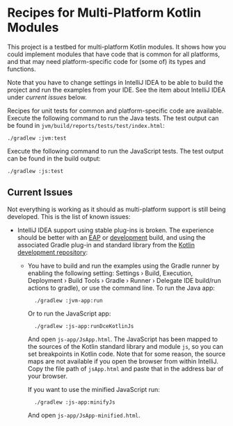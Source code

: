 # Recipes for Multi-Platform Kotlin Modules

This project is a testbed for multi-platform Kotlin modules. It shows how you could implement modules that have code that is common for all platforms, and that may need platform-specific code for (some of) its types and functions.

Note that you have to change settings in IntelliJ IDEA to be able to build the project and run the examples from your IDE. See the item about IntelliJ IDEA under *current issues* below.

Recipes for unit tests for common and platform-specific code are available. Execute the following command to run the Java tests. The test output can be found in `jvm/build/reports/tests/test/index.html`:

    ./gradlew :jvm:test
    
Execute the following command to run the JavaScript tests. The test output can be found in the build output:

    ./gradlew :js:test

## Current Issues

Not everything is working as it should as multi-platform support is still being developed. This is the list of known issues:

* IntelliJ IDEA support using stable plug-ins is broken. The experience should be better with an [EAP](https://discuss.kotlinlang.org/c/eap) or [development](https://github.com/jetbrains/kotlin#-installing-the-latest-kotlin-plugin) build, and using the associated Gradle plug-in and standard library from the [Kotlin development repository](https://bintray.com/kotlin/kotlin-dev/kotlin):
    * You have to build and run the examples using the Gradle runner by enabling the following setting: Settings › Build, Execution, Deployment › Build Tools › Gradle › Runner › Delegate IDE build/run actions to gradle), or use the command line. To run the Java app:
  
            ./gradlew :jvm-app:run

        Or to run the JavaScript app:
  
            ./gradlew :js-app:runDceKotlinJs

        And open `js-app/JsApp.html`. The JavaScript has been mapped to the sources of the Kotlin standard library and module `js`, so you can set breakpoints in Kotlin code. Note that for some reason, the source maps are not available if you open the browser from within IntelliJ. Copy the file path of `jsApp.html` and paste that in the address bar of your browser. 
        
        If you want to use the minified JavaScript run:
  
            ./gradlew :js-app:minifyJs

        And open `js-app/JsApp-minified.html`.
